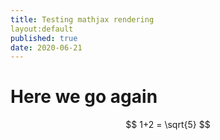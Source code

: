 ```yaml
---
title: Testing mathjax rendering
layout:default
published: true
date: 2020-06-21
---
```


# Here we go again 

$$
1+2 = \sqrt{5}
$$
